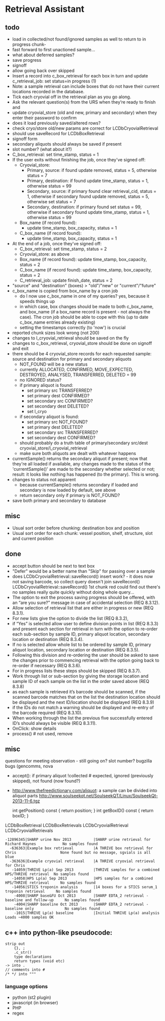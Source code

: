 # Retrieval Assistant

## todo

 * load in collected/not found/ignored samples as well to return to in progress chunk-
 * fast forward to first unactioned sample...
 * what about deferred samples?
 * save progress
 * signoff
 * allow going back over skipped
 * Insert a record into c_box_retrieval for each box in turn and update c_retrieval_job: set status=in progress (1)
 * Note: a sample retrieval can include boxes that do not have their current locations recorded in the database.
 * Tick each cryovial off in the retrieval plan as you go along.
 * Ask the relevant question(s) from the URS when they’re ready to finish and 
 * update cryovial_store (old and new, primary and secondary) when they enter their password to confirm
 * does it load previously saved/altered rows?
 * check cryo/store old/new params are correct for LCDbCryovialRetrieval
 * should use saveRecord for LCDbBoxRetrieval
 * signoff form
 * secondary aliquots should always be saved if present
 * slot number? (what about it?)
 * C_box_retrieval: set time_stamp, status = 1 
 * If the user exits without finishing the job, once they've signed off: 
    * Cryovial_store: 
        * Primary, source: if found update removed, status = 5, otherwise status = 7 
        * Primary, destination: if found update time_stamp, status = 1, otherwise status = 99 
        * Secondary, source: if primary found clear retrieval_cid, status = 1, otherwise if secondary found update removed, status = 5, otherwise set status = 7 
        * Secondary, destination: if primary found set status = 99, otherwise if secondary found update time_stamp, status = 1, otherwise status = 99 
    * Box_name (if record found): 
        * update time_stamp, box_capacity, status = 1 
    * C_box_name (if record found): 
        * update time_stamp, box_capacity, status = 1 
 * At the end of a job, once they've signed off: 
     * C_box_retrieval: set time_stamp, status = 2 
     * Cryovial_store: as above 
     * Box_name (if record found): update time_stamp, box_capacity, status = 2 
     * C_box_name (if record found): update time_stamp, box_capacity, status = 2 
     * C_retrieval_job: update finish_date, status = 2 
 * "source" and "destination" (boxes) > "old"/"new" or "current"/"future"
  * c_box_name is copied from box_name by a cron job
    * do I now use c_box_name in one of my queries? yes, because it speeds things up
    * in which case, box changes should be made to both c_box_name, and box_name (if a box_name record is present - not always the case). The cron job should be able to cope with this (up to date c_box_name entries already existing)
    * setting the timestamps correctly (to 'now') is crucial 
 * reported chunk sizes look wrong (not 200)
 * changes to l_cryovial_retrieval should be saved on the fly
 * changes to c_box_retrieval, cryovial_store should be done on signoff and exit
 * there should be 4 cryovial_store records for each requested sample: source and destination for primary and secondary aliquots
    * NOT_FOUND will be a new status
    * currently ALLOCATED, CONFIRMED, MOVE_EXPECTED, DESTROYED, ANALYSED, TRANSFERRED, DELETED = 99
    * no IGNORED status?
    * if primary aliquot is found:
        - set primary src TRANSFERRED?
        - set primary dest CONFIRMED?
        - set secondary src CONFIRMED?
        - set secondary dest DELETED?
        - set l_cryo 
    * if secondary aliquot is found:
        - set primary src NOT_FOUND?
        - set primary dest DELETED?
        - set secondary src TRANSFERRED?
        - set secondary dest CONFIRMED?
    * should probably do a truth table of primary/secondary src/dest cryovial_store/l_cryovial_retrieval
    * make sure both aliquots are dealt with whatever happens
 * currentSample() returns the secondary aliquot if present; now that they're all loaded if available, any changes made to the status of the 'currentSample()' are made to the secondary whether selected or not; result: it looks like nothing has happened (to the primary). This is wrong.
 * changes to status not apparent
    * because currentSample() returns secondary if loaded and secondary is now loaded by default, see above
    * return secondary only if primary is NOT_FOUND?
 * save both primary and secondary to database

## misc

 * Usual sort order before chunking: destination box and position
 * Usual sort order for each chunk: vessel position, shelf, structure, slot and current position

## done

* accept button should be next to text box
* "Defer" would be a better name than "Skip" for passing over a sample
* does LCDbCryovialRetrieval::saveRecord() insert work? - it does now
not saving barcode, so collect query doesn't join
saveRecord()
LCDbCryovialRetrieval::saveRecord()
1st chunk red
could find out there's no samples really quite quickly without doing whole query... 
 * The option to exit the process saving progress should be offered, with an “are you sure?” message in case of accidental selection (REQ 8.3.12).
 * Allow selection of retrieval list that are either in progress or new (REQ 8.3.1). 
 * For new lists give the option to divide the list (REQ 8.3.2), 
 * if “Yes” is selected allow user to define division points in list (REQ 8.3.3) and present each section for retrieval in turn with the option to re-order each sub-section by sample ID, primary aliquot location, secondary location or destination (REQ 8.3.4). 
 * If no is selected allow whole list to be ordered by sample ID, primary aliquot location, secondary location or destination (REQ 8.3.5). 
 * Following this division and re-ordering the user should be asked to save the changes prior to commencing retrieval with the option going back to re-order if necessary (REQ 8.3.6). 
 * For in progress lists these steps should be skipped (REQ 8.3.7).
 * Work through list or sub-section by giving the storage location and sample ID of each sample on the list in the order saved above (REQ 8.3.8) 
 * as each sample is retrieved it’s barcode should be scanned, if the scanned barcode matches that on the list the destination location should be displayed and the next ID/location should be displayed (REQ 8.3.9) 
 * if the IDs do not match a warning should be displayed and re-entry of the barcode required (REQ 8.3.10). 
 * When working through the list the previous five successfully entered ID’s should always be visible (REQ 8.3.11). 
  * OnClick: show details
 * process() # not used, remove



## misc

questions for meeting
 observation - still going on?
 slot number?
 bugzilla bugs (gencomms, 
 nova
 
 * accept(): if primary aliquot !collected   # expected, ignored (previously skipped), not found (now found?)
 * http://www.thefreedictionary.com/aliquot: a sample can be divided into aliquot parts
http://www.soulseekqt.net/SoulseekQT/Linux/SoulseekQt-2013-11-6.tgz 

    int getPosition() const { return position; }
    int getBoxID() const { return boxID; }

LCDbBoxRetrieval
LCDbBoxRetrievals
LCDbCryovialRetrieval
LCDbCryovialRetrievals

    -12896345|SHARP urine Nov 2013          |SHARP urine retrieval for Richard Haynes            No samples found
      -636363|Example box retrieval         |A THRIVE box retrieval for Chris                    None found but no message, sgvials is all blue
      -363636|Example cryovial retrieval    |A THRIVE cryovial retrieval for Chris               
       -14059|THRIVE Lp(a) Sep 2013         |THRIVE samples for a combined HPS/THRIVE retrieval  No samples found
       -14058|HPS Lp(a) Sep 2013            |HPS samples for a combined HPS/THRIVE retrieval     No samples found
       -14056|STICS troponin analysis       |14 boxes for a STICS serum_1 troponin retrieval     No samples found
        -4008|SHARP base&FU Oct 2013        |SHARP EDTA_2 retrieval - baseline and follow-up     No samples found
        -4004|SHARP baseline Oct 2013       |SHARP EDTA_2 retrieval - baseline only              No samples found
        -1015|THRIVE Lp(a) baseline         |Initial THRIVE Lp(a) analysis                       Loads ~4000 samples OK

## c++ into python-like pseudocode:
    strip out 
        {}, ;
        .c_str()
        type declarations
        return types (void etc)
    -> into .
    // comments into #
    /* */ into """

### language options

 * python (st2 plugin)
 * javascript (in browser)
 * PHP
 * regex
